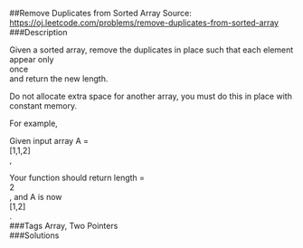 ##Remove Duplicates from Sorted Array
Source: https://oj.leetcode.com/problems/remove-duplicates-from-sorted-array  
###Description

                

Given a sorted array, remove the duplicates in place such that each element appear only   
once  
 and return the new length.  


  

Do not allocate extra space for another array, you must do this in place with constant memory.
  


  

For example,  

Given input array A =   
[1,1,2]  
,
  

  

Your function should return length =   
2  
, and A is now   
[1,2]  
.  
###Tags
Array, Two Pointers  
###Solutions